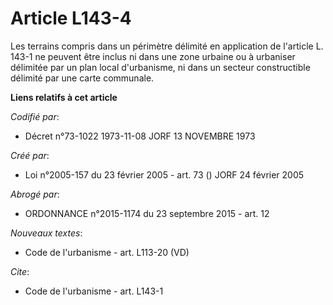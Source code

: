 # Article L143-4

Les terrains compris dans un périmètre délimité en application de l'article L. 143-1 ne peuvent être inclus ni dans une zone
urbaine ou à urbaniser délimitée par un plan local d'urbanisme, ni dans un secteur constructible délimité par une carte
communale.

**Liens relatifs à cet article**

_Codifié par_:

  - Décret n°73-1022 1973-11-08 JORF 13 NOVEMBRE 1973

_Créé par_:

  - Loi n°2005-157 du 23 février 2005 - art. 73 () JORF 24 février 2005

_Abrogé par_:

  - ORDONNANCE n°2015-1174 du 23 septembre 2015 - art. 12

_Nouveaux textes_:

  - Code de l'urbanisme - art. L113-20 (VD)

_Cite_:

  - Code de l'urbanisme - art. L143-1
